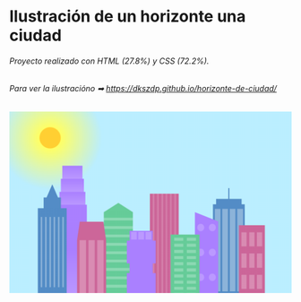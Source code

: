 # Ilustración de un horizonte una ciudad

###### Proyecto realizado con HTML (27.8%) y CSS (72.2%).
###### Para ver la ilustracióno ➡ https://dkszdp.github.io/horizonte-de-ciudad/


![Imagen](./fotos/ciudad.png)